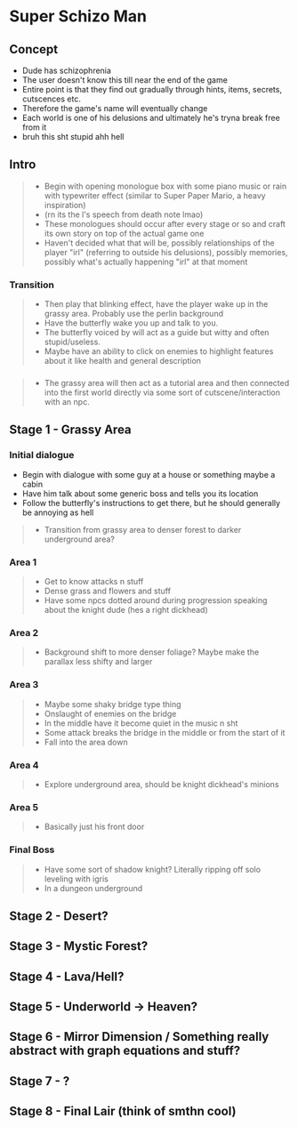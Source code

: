 # Super Schizo Man
## Concept
- Dude has schizophrenia
- The user doesn't know this till near the end of the game
- Entire point is that they find out gradually through hints, items, secrets, cutscences etc.
- Therefore the game's name will eventually change
- Each world is one of his delusions and ultimately he's tryna break free from it
- bruh this sht stupid ahh hell

## Intro
>- Begin with opening monologue box with some piano music or rain with typewriter effect (similar to Super Paper Mario, a heavy inspiration)
>- (rn its the l's speech from death note lmao)
>- These monologues should occur after every stage or so and craft its own story on top of the actual game one
>- Haven't decided what that will be, possibly relationships of the player "irl" (referring to outside his delusions), possibly memories, possibly what's actually happening "irl" at that moment

### Transition

>- Then play that blinking effect, have the player wake up in the grassy area. Probably use the perlin background
>- Have the butterfly wake you up and talk to you.
>- The butterfly voiced by will act as a guide but witty and often stupid/useless.
>- Maybe have an ability to click on enemies to highlight features about it like health and general description

###

>- The grassy area will then act as a tutorial area and then connected into the first world directly via some sort of cutscene/interaction with an npc.


## Stage 1 - Grassy Area

### Initial dialogue
- Begin with dialogue with some guy at a house or something maybe a cabin
- Have him talk about some generic boss and tells you its location
- Follow the butterfly's instructions to get there, but he should generally be annoying as hell

>- Transition from grassy area to denser forest to darker underground area?

### Area 1
>- Get to know attacks n stuff
>- Dense grass and flowers and stuff
>- Have some npcs dotted around during progression speaking about the knight dude (hes a right dickhead)

### Area 2
>- Background shift to more denser foliage? Maybe make the parallax less shifty and larger

### Area 3
>- Maybe some shaky bridge type thing
>- Onslaught of enemies on the bridge
>- In the middle have it become quiet in the music n sht
>- Some attack breaks the bridge in the middle or from the start of it
>- Fall into the area down

### Area 4
>- Explore underground area, should be knight dickhead's minions

### Area 5
>- Basically just his front door

### Final Boss

>- Have some sort of shadow knight? Literally ripping off solo leveling with igris
>- In a dungeon underground


## Stage 2 - Desert?

## Stage 3 - Mystic Forest?

## Stage 4 - Lava/Hell?

## Stage 5 - Underworld -> Heaven?

## Stage 6 - Mirror Dimension / Something really abstract with graph equations and stuff?

## Stage 7 - ?

## Stage 8 - Final Lair (think of smthn cool)
